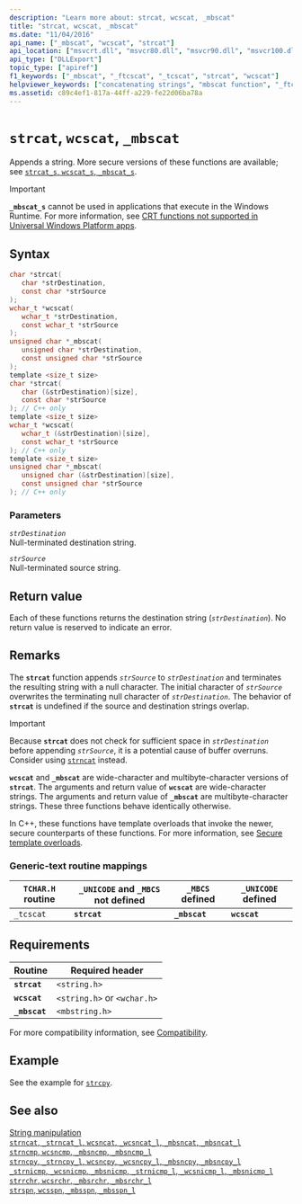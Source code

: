 ```yaml
---
description: "Learn more about: strcat, wcscat, _mbscat"
title: "strcat, wcscat, _mbscat"
ms.date: "11/04/2016"
api_name: ["_mbscat", "wcscat", "strcat"]
api_location: ["msvcrt.dll", "msvcr80.dll", "msvcr90.dll", "msvcr100.dll", "msvcr100_clr0400.dll", "msvcr110.dll", "msvcr110_clr0400.dll", "msvcr120.dll", "msvcr120_clr0400.dll", "ucrtbase.dll", "api-ms-win-crt-multibyte-l1-1-0.dll", "api-ms-win-crt-string-l1-1-0.dll", "ntoskrnl.exe"]
api_type: ["DLLExport"]
topic_type: ["apiref"]
f1_keywords: ["_mbscat", "_ftcscat", "_tcscat", "strcat", "wcscat"]
helpviewer_keywords: ["concatenating strings", "mbscat function", "_ftcscat function", "_tcscat function", "ftcscat function", "strcat function", "strings [C++], appending", "_mbscat function", "tcscat function", "strings [C++], concatenating", "appending strings", "wcscat function"]
ms.assetid: c89c4ef1-817a-44ff-a229-fe22d06ba78a
---
```

# `strcat`, `wcscat`, `_mbscat`

Appends a string. More secure versions of these functions are available; see [`strcat_s`, `wcscat_s`, `_mbscat_s`](strcat-s-wcscat-s-mbscat-s.md).

> [!IMPORTANT]
> **`_mbscat_s`** cannot be used in applications that execute in the Windows Runtime. For more information, see [CRT functions not supported in Universal Windows Platform apps](../../cppcx/crt-functions-not-supported-in-universal-windows-platform-apps.md).

## Syntax

```C
char *strcat(
   char *strDestination,
   const char *strSource
);
wchar_t *wcscat(
   wchar_t *strDestination,
   const wchar_t *strSource
);
unsigned char *_mbscat(
   unsigned char *strDestination,
   const unsigned char *strSource
);
template <size_t size>
char *strcat(
   char (&strDestination)[size],
   const char *strSource
); // C++ only
template <size_t size>
wchar_t *wcscat(
   wchar_t (&strDestination)[size],
   const wchar_t *strSource
); // C++ only
template <size_t size>
unsigned char *_mbscat(
   unsigned char (&strDestination)[size],
   const unsigned char *strSource
); // C++ only
```

### Parameters

*`strDestination`*\
Null-terminated destination string.

*`strSource`*\
Null-terminated source string.

## Return value

Each of these functions returns the destination string (*`strDestination`*). No return value is reserved to indicate an error.

## Remarks

The **`strcat`** function appends *`strSource`* to *`strDestination`* and terminates the resulting string with a null character. The initial character of *`strSource`* overwrites the terminating null character of *`strDestination`*. The behavior of **`strcat`** is undefined if the source and destination strings overlap.

> [!IMPORTANT]
> Because **`strcat`** does not check for sufficient space in *`strDestination`* before appending *`strSource`*, it is a potential cause of buffer overruns. Consider using [`strncat`](strncat-strncat-l-wcsncat-wcsncat-l-mbsncat-mbsncat-l.md) instead.

**`wcscat`** and **`_mbscat`** are wide-character and multibyte-character versions of **`strcat`**. The arguments and return value of **`wcscat`** are wide-character strings. The arguments and return value of **`_mbscat`** are multibyte-character strings. These three functions behave identically otherwise.

In C++, these functions have template overloads that invoke the newer, secure counterparts of these functions. For more information, see [Secure template overloads](../secure-template-overloads.md).

### Generic-text routine mappings

| `TCHAR.H` routine | `_UNICODE` and `_MBCS` not defined | `_MBCS` defined | `_UNICODE` defined |
|---|---|---|---|
| `_tcscat` | **`strcat`** | **`_mbscat`** | **`wcscat`** |

## Requirements

| Routine | Required header |
|---|---|
| **`strcat`** | `<string.h>` |
| **`wcscat`** | `<string.h>` or `<wchar.h>` |
| **`_mbscat`** | `<mbstring.h>` |

For more compatibility information, see [Compatibility](../compatibility.md).

## Example

See the example for [`strcpy`](strcpy-wcscpy-mbscpy.md).

## See also

[String manipulation](../string-manipulation-crt.md)\
[`strncat`, `_strncat_l`, `wcsncat`, `_wcsncat_l`, `_mbsncat`, `_mbsncat_l`](strncat-strncat-l-wcsncat-wcsncat-l-mbsncat-mbsncat-l.md)\
[`strncmp`, `wcsncmp`, `_mbsncmp`, `_mbsncmp_l`](strncmp-wcsncmp-mbsncmp-mbsncmp-l.md)\
[`strncpy`, `_strncpy_l`, `wcsncpy`, `_wcsncpy_l`, `_mbsncpy`, `_mbsncpy_l`](strncpy-strncpy-l-wcsncpy-wcsncpy-l-mbsncpy-mbsncpy-l.md)\
[`_strnicmp`, `_wcsnicmp`, `_mbsnicmp`, `_strnicmp_l`, `_wcsnicmp_l`, `_mbsnicmp_l`](strnicmp-wcsnicmp-mbsnicmp-strnicmp-l-wcsnicmp-l-mbsnicmp-l.md)\
[`strrchr`, `wcsrchr`, `_mbsrchr`, `_mbsrchr_l`](strrchr-wcsrchr-mbsrchr-mbsrchr-l.md)\
[`strspn`, `wcsspn`, `_mbsspn`, `_mbsspn_l`](strspn-wcsspn-mbsspn-mbsspn-l.md)
